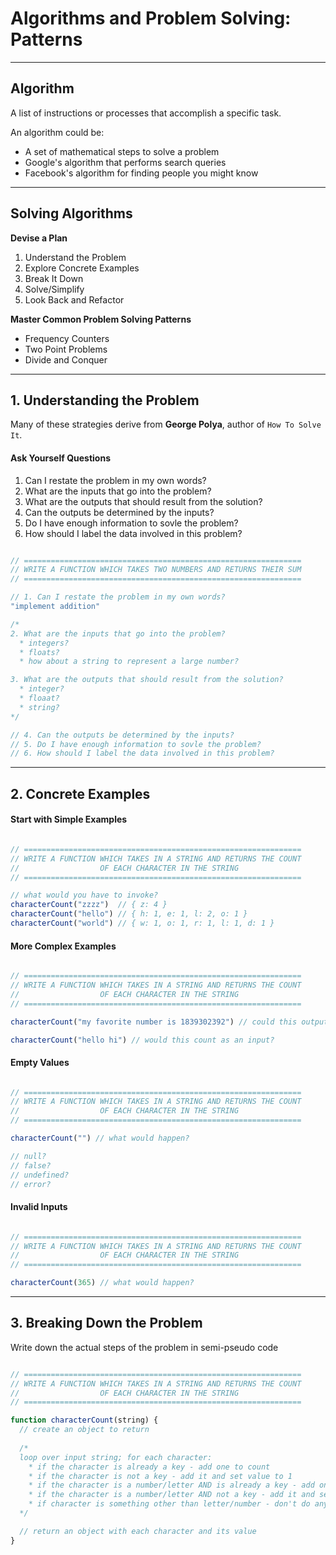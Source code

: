 # Algorithms and Problem Solving: Patterns

---

## Algorithm
A list of instructions or processes that accomplish a specific task. 

An algorithm could be:

* A set of mathematical steps to solve a problem
* Google's algorithm that performs search queries
* Facebook's algorithm for finding people you might know

---

## Solving Algorithms

**Devise a Plan**

1. Understand the Problem
2. Explore Concrete Examples
3. Break It Down
4. Solve/Simplify
5. Look Back and Refactor

**Master Common Problem Solving Patterns**

* Frequency Counters
* Two Point Problems
* Divide and Conquer

---

## 1. Understanding the Problem

Many of these strategies derive from **George Polya**, author of `How To Solve It`.

#### Ask Yourself Questions

1. Can I restate the problem in my own words?
2. What are the inputs that go into the problem?
3. What are the outputs that should result from the solution?
4. Can the outputs be determined by the inputs?
5. Do I have enough information to sovle the problem?
6. How should I label the data involved in this problem?

```js

// ==============================================================
// WRITE A FUNCTION WHICH TAKES TWO NUMBERS AND RETURNS THEIR SUM
// ==============================================================

// 1. Can I restate the problem in my own words?
"implement addition"

/*
2. What are the inputs that go into the problem?
  * integers?
  * floats?
  * how about a string to represent a large number?

3. What are the outputs that should result from the solution?
  * integer?
  * floaat?
  * string?
*/

// 4. Can the outputs be determined by the inputs?
// 5. Do I have enough information to sovle the problem?
// 6. How should I label the data involved in this problem? 
```

---

## 2. Concrete Examples

#### Start with Simple Examples

```js

// ==============================================================
// WRITE A FUNCTION WHICH TAKES IN A STRING AND RETURNS THE COUNT
//                  OF EACH CHARACTER IN THE STRING
// ==============================================================

// what would you have to invoke?
characterCount("zzzz")  // { z: 4 }
characterCount("hello") // { h: 1, e: 1, l: 2, o: 1 }
characterCount("world") // { w: 1, o: 1, r: 1, l: 1, d: 1 }

```

#### More Complex Examples

```js

// ==============================================================
// WRITE A FUNCTION WHICH TAKES IN A STRING AND RETURNS THE COUNT
//                  OF EACH CHARACTER IN THE STRING
// ==============================================================

characterCount("my favorite number is 1839302392") // could this output?

characterCount("hello hi") // would this count as an input?

```

#### Empty Values

```js

// ==============================================================
// WRITE A FUNCTION WHICH TAKES IN A STRING AND RETURNS THE COUNT
//                  OF EACH CHARACTER IN THE STRING
// ==============================================================

characterCount("") // what would happen? 

// null? 
// false? 
// undefined? 
// error?

```

#### Invalid Inputs

```js

// ==============================================================
// WRITE A FUNCTION WHICH TAKES IN A STRING AND RETURNS THE COUNT
//                  OF EACH CHARACTER IN THE STRING
// ==============================================================

characterCount(365) // what would happen? 

```

---

## 3. Breaking Down the Problem

Write down the actual steps of the problem in semi-pseudo code

```js

// ==============================================================
// WRITE A FUNCTION WHICH TAKES IN A STRING AND RETURNS THE COUNT
//                  OF EACH CHARACTER IN THE STRING
// ==============================================================

function characterCount(string) {
  // create an object to return
  
  /* 
  loop over input string; for each character:
    * if the character is already a key - add one to count
    * if the character is not a key - add it and set value to 1
    * if the character is a number/letter AND is already a key - add one to count
    * if the character is a number/letter AND not a key - add it and set value to 1
    * if character is something other than letter/number - don't do anything
  */

  // return an object with each character and its value
}

```